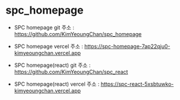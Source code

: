 # spc_homepage


  - SPC homepage git 주소 : https://github.com/KimYeoungChan/spc_homepage
  - SPC homepage vercel 주소 : https://spc-homepage-7ap22qju0-kimyeoungchan.vercel.app

  - SPC homepage(react) git 주소 : https://github.com/KimYeoungChan/spc_react
  - SPC homepage(react) vercel 주소 : https://spc-react-5xsbtuwko-kimyeoungchan.vercel.app
